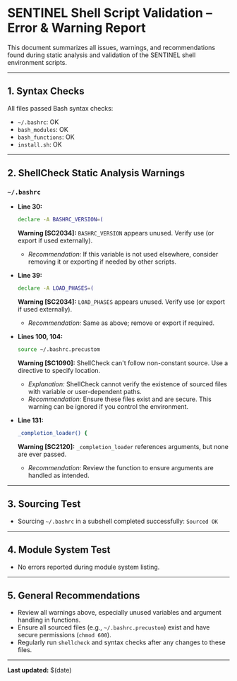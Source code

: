 # SENTINEL Shell Script Validation – Error & Warning Report

This document summarizes all issues, warnings, and recommendations found during static analysis and validation of the SENTINEL shell environment scripts.

---

## 1. Syntax Checks

All files passed Bash syntax checks:
- `~/.bashrc`: OK
- `bash_modules`: OK
- `bash_functions`: OK
- `install.sh`: OK

---

## 2. ShellCheck Static Analysis Warnings

### `~/.bashrc`

- **Line 30:**
  ```bash
  declare -A BASHRC_VERSION=(
  ```
  **Warning [SC2034]:** `BASHRC_VERSION` appears unused. Verify use (or export if used externally).
  - *Recommendation:* If this variable is not used elsewhere, consider removing it or exporting if needed by other scripts.

- **Line 39:**
  ```bash
  declare -A LOAD_PHASES=(
  ```
  **Warning [SC2034]:** `LOAD_PHASES` appears unused. Verify use (or export if used externally).
  - *Recommendation:* Same as above; remove or export if required.

- **Lines 100, 104:**
  ```bash
  source ~/.bashrc.precustom
  ```
  **Warning [SC1090]:** ShellCheck can't follow non-constant source. Use a directive to specify location.
  - *Explanation:* ShellCheck cannot verify the existence of sourced files with variable or user-dependent paths.
  - *Recommendation:* Ensure these files exist and are secure. This warning can be ignored if you control the environment.

- **Line 131:**
  ```bash
  _completion_loader() {
  ```
  **Warning [SC2120]:** `_completion_loader` references arguments, but none are ever passed.
  - *Recommendation:* Review the function to ensure arguments are handled as intended.

---

## 3. Sourcing Test

- Sourcing `~/.bashrc` in a subshell completed successfully: `Sourced OK`

---

## 4. Module System Test

- No errors reported during module system listing.

---

## 5. General Recommendations

- Review all warnings above, especially unused variables and argument handling in functions.
- Ensure all sourced files (e.g., `~/.bashrc.precustom`) exist and have secure permissions (`chmod 600`).
- Regularly run `shellcheck` and syntax checks after any changes to these files.

---

**Last updated:** $(date)